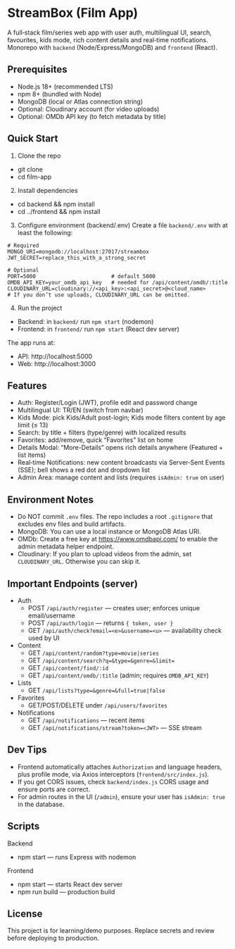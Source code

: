 # StreamBox (Film App)

A full‑stack film/series web app with user auth, multilingual UI, search, favourites, kids mode, rich content details and real‑time notifications. Monorepo with `backend` (Node/Express/MongoDB) and `frontend` (React).

## Prerequisites
- Node.js 18+ (recommended LTS)
- npm 8+ (bundled with Node)
- MongoDB (local or Atlas connection string)
- Optional: Cloudinary account (for video uploads)
- Optional: OMDb API key (to fetch metadata by title)

## Quick Start

1) Clone the repo
- git clone <your-repo-url>
- cd film-app

2) Install dependencies
- cd backend && npm install
- cd ../frontend && npm install

3) Configure environment (backend/.env)
Create a file `backend/.env` with at least the following:

```
# Required
MONGO_URI=mongodb://localhost:27017/streambox
JWT_SECRET=replace_this_with_a_strong_secret

# Optional
PORT=5000                        # default 5000
OMDB_API_KEY=your_omdb_api_key   # needed for /api/content/omdb/:title
CLOUDINARY_URL=cloudinary://<api_key>:<api_secret>@<cloud_name>
# If you don’t use uploads, CLOUDINARY_URL can be omitted.
```

4) Run the project
- Backend: in `backend/` run `npm start` (nodemon)
- Frontend: in `frontend/` run `npm start` (React dev server)

The app runs at:
- API: http://localhost:5000
- Web: http://localhost:3000

## Features
- Auth: Register/Login (JWT), profile edit and password change
- Multilingual UI: TR/EN (switch from navbar)
- Kids Mode: pick Kids/Adult post-login; Kids mode filters content by age limit (≤ 13)
- Search: by title + filters (type/genre) with localized results
- Favorites: add/remove, quick “Favorites” list on home
- Details Modal: “More-Details” opens rich details anywhere (Featured + list items)
- Real‑time Notifications: new content broadcasts via Server‑Sent Events (SSE); bell shows a red dot and dropdown list
- Admin Area: manage content and lists (requires `isAdmin: true` on user)

## Environment Notes
- Do NOT commit `.env` files. The repo includes a root `.gitignore` that excludes env files and build artifacts.
- MongoDB: You can use a local instance or MongoDB Atlas URI.
- OMDb: Create a free key at https://www.omdbapi.com/ to enable the admin metadata helper endpoint.
- Cloudinary: If you plan to upload videos from the admin, set `CLOUDINARY_URL`. Otherwise you can skip it.

## Important Endpoints (server)
- Auth
  - POST `/api/auth/register` — creates user; enforces unique email/username
  - POST `/api/auth/login` — returns `{ token, user }`
  - GET  `/api/auth/check?email=<e>&username=<u>` — availability check used by UI
- Content
  - GET  `/api/content/random?type=movie|series`
  - GET  `/api/content/search?q=&type=&genre=&limit=`
  - GET  `/api/content/find/:id`
  - GET  `/api/content/omdb/:title` (admin; requires `OMDB_API_KEY`)
- Lists
  - GET  `/api/lists?type=&genre=&full=true|false`
- Favorites
  - GET/POST/DELETE under `/api/users/favorites`
- Notifications
  - GET  `/api/notifications` — recent items
  - GET  `/api/notifications/stream?token=<JWT>` — SSE stream

## Dev Tips
- Frontend automatically attaches `Authorization` and language headers, plus profile mode, via Axios interceptors (`frontend/src/index.js`).
- If you get CORS issues, check `backend/index.js` CORS usage and ensure ports are correct.
- For admin routes in the UI (`/admin`), ensure your user has `isAdmin: true` in the database.

## Scripts
Backend
- npm start — runs Express with nodemon

Frontend
- npm start — starts React dev server
- npm run build — production build

## License
This project is for learning/demo purposes. Replace secrets and review before deploying to production.

